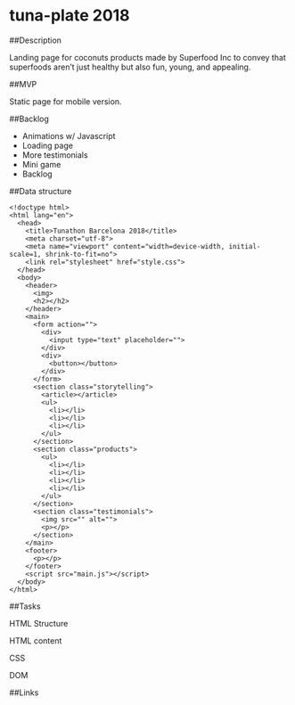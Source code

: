 # tuna-plate 2018

##Description

Landing page for coconuts products made by Superfood Inc to convey that superfoods aren’t just healthy but also fun, young, and appealing.

##MVP

Static page for mobile version.

##Backlog

- Animations w/ Javascript
- Loading page
- More testimonials
- Mini game
- Backlog

##Data structure

```
<!doctype html>
<html lang="en">
  <head>
    <title>Tunathon Barcelona 2018</title>
    <meta charset="utf-8">
    <meta name="viewport" content="width=device-width, initial-scale=1, shrink-to-fit=no">
    <link rel="stylesheet" href="style.css">
  </head>
  <body>
    <header>
      <img>
      <h2></h2>
    </header>
    <main>
      <form action="">
        <div>
          <input type="text" placeholder="">
        </div>
        <div>
          <button></button>
        </div>
      </form>
      <section class="storytelling">
        <article></article>
        <ul>
          <li></li>
          <li></li>
          <li></li>
        </ul>
      </section>
      <section class="products">
        <ul>
          <li></li>
          <li></li>
          <li></li>
          <li></li>
        </ul>
      </section>
      <section class="testimonials">
        <img src="" alt="">
        <p></p>
      </section>
    </main>
    <footer>
      <p></p>
    </footer>
    <script src="main.js"></script>
  </body>
</html>
```

##Tasks

HTML Structure

HTML content

CSS 

DOM

##Links

